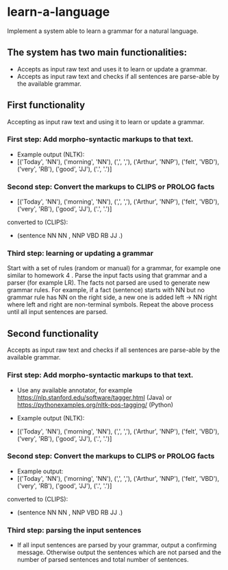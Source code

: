 # learn-a-language

Implement a system able to learn a grammar for a natural language.

## The system has two main functionalities:
- Accepts as input raw text and uses it to learn or update a grammar.
- Accepts as input raw text and checks if all sentences are parse-able by the available grammar.

## First functionality

Accepting as input raw text and using it to learn or update a grammar.

### First step: Add morpho-syntactic markups to that text. 
- Example output (NLTK):
- [('Today', 'NN'), ('morning', 'NN'), (',', ','), ('Arthur', 'NNP'), ('felt', 'VBD'), ('very', 'RB'), ('good', 'JJ'), ('.', '.')]


### Second step: Convert the markups to CLIPS or PROLOG facts 
- [('Today', 'NN'), ('morning', 'NN'), (',', ','), ('Arthur', 'NNP'), ('felt', 'VBD'), ('very', 'RB'), ('good', 'JJ'), ('.', '.')]

converted to (CLIPS): 

- (sentence NN NN , NNP VBD RB JJ .)

### Third step: learning or updating a grammar

Start with a set of rules (random or manual) for a grammar, for example one similar to homework 4 . 
Parse the input facts using that grammar and a parser (for example LR).
The facts not parsed are used to generate new grammar rules. For example, if a fact (sentence) starts with NN but no grammar rule has NN on the right side, a  new one is added left -> NN right where left and right are non-terminal symbols.
Repeat the above process until all input sentences are parsed.

## Second functionality

Accepts as input raw text and checks if all sentences are parse-able by the available grammar.

### First step: Add morpho-syntactic markups to that text. 

- Use any available annotator, for example https://nlp.stanford.edu/software/tagger.html (Java) or https://pythonexamples.org/nltk-pos-tagging/ (Python)

- Example output (NLTK):
- [('Today', 'NN'), ('morning', 'NN'), (',', ','), ('Arthur', 'NNP'), ('felt', 'VBD'), ('very', 'RB'), ('good', 'JJ'), ('.', '.')]

### Second step: Convert the markups to CLIPS or PROLOG facts   
- Example output:
- [('Today', 'NN'), ('morning', 'NN'), (',', ','), ('Arthur', 'NNP'), ('felt', 'VBD'), ('very', 'RB'), ('good', 'JJ'), ('.', '.')]

converted to (CLIPS): 

- (sentence NN NN , NNP VBD RB JJ .)

### Third step: parsing the input sentences
- If all input sentences are parsed by your grammar, output a confirming message. Otherwise output the sentences which are not parsed and the number of parsed sentences and total number of sentences.
